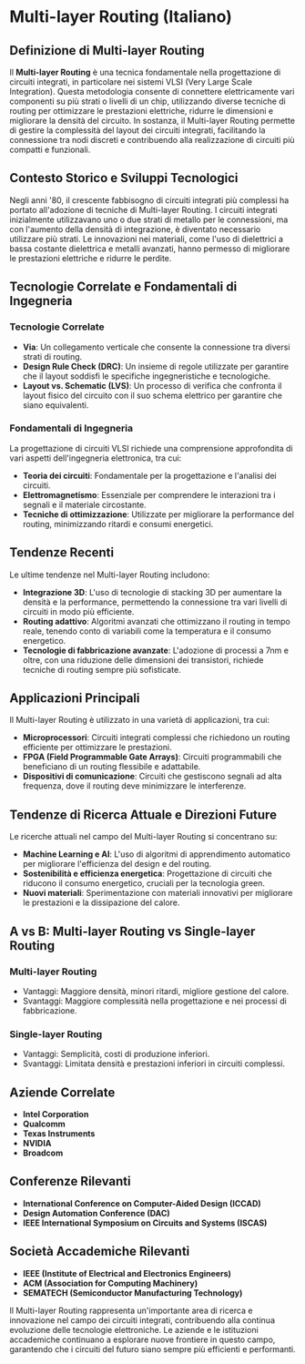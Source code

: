# Multi-layer Routing (Italiano)

## Definizione di Multi-layer Routing

Il **Multi-layer Routing** è una tecnica fondamentale nella progettazione di circuiti integrati, in particolare nei sistemi VLSI (Very Large Scale Integration). Questa metodologia consente di connettere elettricamente vari componenti su più strati o livelli di un chip, utilizzando diverse tecniche di routing per ottimizzare le prestazioni elettriche, ridurre le dimensioni e migliorare la densità del circuito. In sostanza, il Multi-layer Routing permette di gestire la complessità del layout dei circuiti integrati, facilitando la connessione tra nodi discreti e contribuendo alla realizzazione di circuiti più compatti e funzionali.

## Contesto Storico e Sviluppi Tecnologici

Negli anni '80, il crescente fabbisogno di circuiti integrati più complessi ha portato all'adozione di tecniche di Multi-layer Routing. I circuiti integrati inizialmente utilizzavano uno o due strati di metallo per le connessioni, ma con l'aumento della densità di integrazione, è diventato necessario utilizzare più strati. Le innovazioni nei materiali, come l'uso di dielettrici a bassa costante dielettrica e metalli avanzati, hanno permesso di migliorare le prestazioni elettriche e ridurre le perdite.

## Tecnologie Correlate e Fondamentali di Ingegneria

### Tecnologie Correlate

- **Via**: Un collegamento verticale che consente la connessione tra diversi strati di routing.
- **Design Rule Check (DRC)**: Un insieme di regole utilizzate per garantire che il layout soddisfi le specifiche ingegneristiche e tecnologiche.
- **Layout vs. Schematic (LVS)**: Un processo di verifica che confronta il layout fisico del circuito con il suo schema elettrico per garantire che siano equivalenti.

### Fondamentali di Ingegneria

La progettazione di circuiti VLSI richiede una comprensione approfondita di vari aspetti dell'ingegneria elettronica, tra cui:

- **Teoria dei circuiti**: Fondamentale per la progettazione e l'analisi dei circuiti.
- **Elettromagnetismo**: Essenziale per comprendere le interazioni tra i segnali e il materiale circostante.
- **Tecniche di ottimizzazione**: Utilizzate per migliorare la performance del routing, minimizzando ritardi e consumi energetici.

## Tendenze Recenti

Le ultime tendenze nel Multi-layer Routing includono:

- **Integrazione 3D**: L'uso di tecnologie di stacking 3D per aumentare la densità e la performance, permettendo la connessione tra vari livelli di circuiti in modo più efficiente.
- **Routing adattivo**: Algoritmi avanzati che ottimizzano il routing in tempo reale, tenendo conto di variabili come la temperatura e il consumo energetico.
- **Tecnologie di fabbricazione avanzate**: L'adozione di processi a 7nm e oltre, con una riduzione delle dimensioni dei transistori, richiede tecniche di routing sempre più sofisticate.

## Applicazioni Principali

Il Multi-layer Routing è utilizzato in una varietà di applicazioni, tra cui:

- **Microprocessori**: Circuiti integrati complessi che richiedono un routing efficiente per ottimizzare le prestazioni.
- **FPGA (Field Programmable Gate Arrays)**: Circuiti programmabili che beneficiano di un routing flessibile e adattabile.
- **Dispositivi di comunicazione**: Circuiti che gestiscono segnali ad alta frequenza, dove il routing deve minimizzare le interferenze.

## Tendenze di Ricerca Attuale e Direzioni Future

Le ricerche attuali nel campo del Multi-layer Routing si concentrano su:

- **Machine Learning e AI**: L'uso di algoritmi di apprendimento automatico per migliorare l'efficienza del design e del routing.
- **Sostenibilità e efficienza energetica**: Progettazione di circuiti che riducono il consumo energetico, cruciali per la tecnologia green.
- **Nuovi materiali**: Sperimentazione con materiali innovativi per migliorare le prestazioni e la dissipazione del calore.

## A vs B: Multi-layer Routing vs Single-layer Routing

### Multi-layer Routing

- Vantaggi: Maggiore densità, minori ritardi, migliore gestione del calore.
- Svantaggi: Maggiore complessità nella progettazione e nei processi di fabbricazione.

### Single-layer Routing

- Vantaggi: Semplicità, costi di produzione inferiori.
- Svantaggi: Limitata densità e prestazioni inferiori in circuiti complessi.

## Aziende Correlate

- **Intel Corporation**
- **Qualcomm**
- **Texas Instruments**
- **NVIDIA**
- **Broadcom**

## Conferenze Rilevanti

- **International Conference on Computer-Aided Design (ICCAD)**
- **Design Automation Conference (DAC)**
- **IEEE International Symposium on Circuits and Systems (ISCAS)**

## Società Accademiche Rilevanti

- **IEEE (Institute of Electrical and Electronics Engineers)**
- **ACM (Association for Computing Machinery)**
- **SEMATECH (Semiconductor Manufacturing Technology)**

Il Multi-layer Routing rappresenta un'importante area di ricerca e innovazione nel campo dei circuiti integrati, contribuendo alla continua evoluzione delle tecnologie elettroniche. Le aziende e le istituzioni accademiche continuano a esplorare nuove frontiere in questo campo, garantendo che i circuiti del futuro siano sempre più efficienti e performanti.
